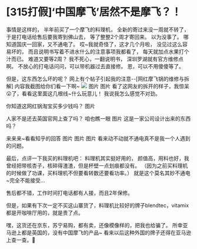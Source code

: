 # [315打假]‘中国摩飞’居然不是摩飞？！

事情是这样的，
半年前买了一个摩飞的料理机，
全新的寄过来没一周就不转了，
于是打电话给售后要我寄到佛山去，
等了整整2个周才寄回来。
以为没事了。
哪知道国庆一回家，又不通电了。
哎~我就奇怪了，这才几个月啦，
没见过这么容易坏的，
而且说明书写着不进水什么的注意事项我都看了，
每天就加点水果打个汁而已。
难道又要等2周？
我不死心，一翻说明书，
深圳罗湖就有官方维修点啊。
不放心的打电话问问，可以带机器过去直接修。
恩，可以不用傻傻等了。

但是，这东西怎么坏的呢？
网上有个帖子引起我的注意--[网红摩飞锅的维修与拆解] 
内容我截图给你们看一下啊~
 ![](https://mmbiz.qpic.cn/mmbiz_png/DtXMOMzhHRePVXV3YIVWsQd1y5jvLMXia9zRrDbqqhW0ITAiav6iar7nQFQyFWqNuYNFtNibZ0hGgiauP22ateEBdGA/640?wx_fmt=png&tp=webp&wxfrom=5&wx_lazy=1&wx_co=1)
图片
图片
看了这网友的拆开的样子，我惊呆😮了，看看这里面这几根线~什么玩意儿！
我说我怎么感觉不对劲。

你知道这网红锅淘宝买多少钱吗？
图片

人家不是还去英国官网上查了吗？
咱也瞧一眼
图片
这是一家公司设计出来的东西吗？


来来来~看看知乎的回答
图片
图片
图片
看来动不动就不通电真不是我一个人遇到的问题。

最后，点评一下我买的料理机吧：
料理机其实挺好用的，
颜值高，用料也好，我曾经把带核杏子，核碎得渣渣，但是杯壁一点划痕都没有。
（因为之前买料理机的时候做了功课，买料理机不但要看转数还要看功率。）
就是这个莫名其妙不通电~完全不能接受...

售后都不错，工作时间打电话都有人接，而且2年保修。

但是，如果有下次一定不买这山寨货了，料理机比较好的牌子blendtec，vitamix都是开咖啡厅用的，就是贵了点。

嘿，这货还在京东，苏宁易购，都有卖，还像模像样的，把我也给骗了。
所幸亚马逊上都是英国的，没有中国摩飞的产品~
看来以后这种外国的牌子还得在亚马逊上查一查。🤔